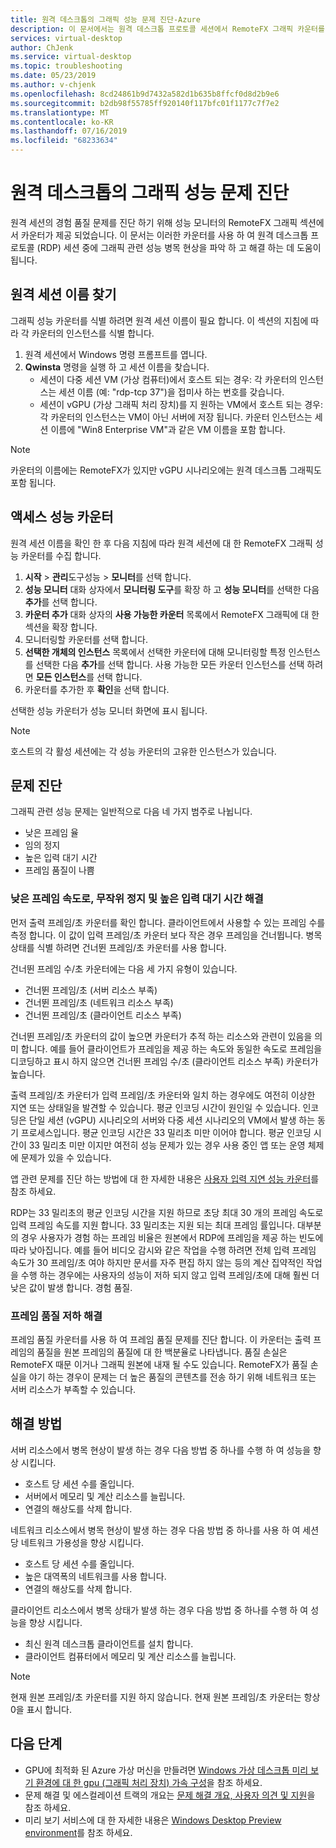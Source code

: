 ```yaml
---
title: 원격 데스크톱의 그래픽 성능 문제 진단-Azure
description: 이 문서에서는 원격 데스크톱 프로토콜 세션에서 RemoteFX 그래픽 카운터를 사용 하 여 Windows 가상 데스크톱의 그래픽에서 성능 문제를 진단 하는 방법을 설명 합니다.
services: virtual-desktop
author: ChJenk
ms.service: virtual-desktop
ms.topic: troubleshooting
ms.date: 05/23/2019
ms.author: v-chjenk
ms.openlocfilehash: 8cd24861b9d7432a582d1b635b8ffcf0d8d2b9e6
ms.sourcegitcommit: b2db98f55785ff920140f117bfc01f1177c7f7e2
ms.translationtype: MT
ms.contentlocale: ko-KR
ms.lasthandoff: 07/16/2019
ms.locfileid: "68233634"
---
```

# <a name="diagnose-graphics-performance-issues-in-remote-desktop"></a>원격 데스크톱의 그래픽 성능 문제 진단

원격 세션의 경험 품질 문제를 진단 하기 위해 성능 모니터의 RemoteFX 그래픽 섹션에서 카운터가 제공 되었습니다. 이 문서는 이러한 카운터를 사용 하 여 원격 데스크톱 프로토콜 (RDP) 세션 중에 그래픽 관련 성능 병목 현상을 파악 하 고 해결 하는 데 도움이 됩니다.

## <a name="find-your-remote-session-name"></a>원격 세션 이름 찾기

그래픽 성능 카운터를 식별 하려면 원격 세션 이름이 필요 합니다. 이 섹션의 지침에 따라 각 카운터의 인스턴스를 식별 합니다.

1. 원격 세션에서 Windows 명령 프롬프트를 엽니다.
2. **Qwinsta** 명령을 실행 하 고 세션 이름을 찾습니다.
    - 세션이 다중 세션 VM (가상 컴퓨터)에서 호스트 되는 경우: 각 카운터의 인스턴스는 세션 이름 (예: "rdp-tcp 37")을 접미사 하는 번호를 갖습니다.
    - 세션이 vGPU (가상 그래픽 처리 장치)를 지 원하는 VM에서 호스트 되는 경우: 각 카운터의 인스턴스는 VM이 아닌 서버에 저장 됩니다. 카운터 인스턴스는 세션 이름에 "Win8 Enterprise VM"과 같은 VM 이름을 포함 합니다.

>[!NOTE]
> 카운터의 이름에는 RemoteFX가 있지만 vGPU 시나리오에는 원격 데스크톱 그래픽도 포함 됩니다.

## <a name="access-performance-counters"></a>액세스 성능 카운터

원격 세션 이름을 확인 한 후 다음 지침에 따라 원격 세션에 대 한 RemoteFX 그래픽 성능 카운터를 수집 합니다.

1. **시작** > **관리**도구성능 > **모니터**를 선택 합니다.
2. **성능 모니터** 대화 상자에서 **모니터링 도구**를 확장 하 고 **성능 모니터**를 선택한 다음 **추가**를 선택 합니다.
3. **카운터 추가** 대화 상자의 **사용 가능한 카운터** 목록에서 RemoteFX 그래픽에 대 한 섹션을 확장 합니다.
4. 모니터링할 카운터를 선택 합니다.
5. **선택한 개체의 인스턴스** 목록에서 선택한 카운터에 대해 모니터링할 특정 인스턴스를 선택한 다음 **추가**를 선택 합니다. 사용 가능한 모든 카운터 인스턴스를 선택 하려면 **모든 인스턴스**를 선택 합니다.
6. 카운터를 추가한 후 **확인**을 선택 합니다.

선택한 성능 카운터가 성능 모니터 화면에 표시 됩니다.

>[!NOTE]
>호스트의 각 활성 세션에는 각 성능 카운터의 고유한 인스턴스가 있습니다.

## <a name="diagnose-issues"></a>문제 진단

그래픽 관련 성능 문제는 일반적으로 다음 네 가지 범주로 나뉩니다.

- 낮은 프레임 율
- 임의 정지
- 높은 입력 대기 시간
- 프레임 품질이 나쁨

### <a name="addressing-low-frame-rate-random-stalls-and-high-input-latency"></a>낮은 프레임 속도로, 무작위 정지 및 높은 입력 대기 시간 해결

먼저 출력 프레임/초 카운터를 확인 합니다. 클라이언트에서 사용할 수 있는 프레임 수를 측정 합니다. 이 값이 입력 프레임/초 카운터 보다 작은 경우 프레임을 건너뜁니다. 병목 상태를 식별 하려면 건너뛴 프레임/초 카운터를 사용 합니다.

건너뛴 프레임 수/초 카운터에는 다음 세 가지 유형이 있습니다.

- 건너뛴 프레임/초 (서버 리소스 부족)
- 건너뛴 프레임/초 (네트워크 리소스 부족)
- 건너뛴 프레임/초 (클라이언트 리소스 부족)

건너뛴 프레임/초 카운터의 값이 높으면 카운터가 추적 하는 리소스와 관련이 있음을 의미 합니다. 예를 들어 클라이언트가 프레임을 제공 하는 속도와 동일한 속도로 프레임을 디코딩하고 표시 하지 않으면 건너뛴 프레임 수/초 (클라이언트 리소스 부족) 카운터가 높습니다.

출력 프레임/초 카운터가 입력 프레임/초 카운터와 일치 하는 경우에도 여전히 이상한 지연 또는 상태일을 발견할 수 있습니다. 평균 인코딩 시간이 원인일 수 있습니다. 인코딩은 단일 세션 (vGPU) 시나리오의 서버와 다중 세션 시나리오의 VM에서 발생 하는 동기 프로세스입니다. 평균 인코딩 시간은 33 밀리초 미만 이어야 합니다. 평균 인코딩 시간이 33 밀리초 미만 이지만 여전히 성능 문제가 있는 경우 사용 중인 앱 또는 운영 체제에 문제가 있을 수 있습니다.

앱 관련 문제를 진단 하는 방법에 대 한 자세한 내용은 [사용자 입력 지연 성능 카운터](https://docs.microsoft.com/windows-server/remote/remote-desktop-services/rds-rdsh-performance-counters)를 참조 하세요.

RDP는 33 밀리초의 평균 인코딩 시간을 지원 하므로 초당 최대 30 개의 프레임 속도로 입력 프레임 속도를 지원 합니다. 33 밀리초는 지원 되는 최대 프레임 률입니다. 대부분의 경우 사용자가 경험 하는 프레임 비율은 원본에서 RDP에 프레임을 제공 하는 빈도에 따라 낮아집니다. 예를 들어 비디오 감시와 같은 작업을 수행 하려면 전체 입력 프레임 속도가 30 프레임/초 여야 하지만 문서를 자주 편집 하지 않는 등의 계산 집약적인 작업을 수행 하는 경우에는 사용자의 성능이 저하 되지 않고 입력 프레임/초에 대해 훨씬 더 낮은 값이 발생 합니다. 경험 품질.

### <a name="addressing-poor-frame-quality"></a>프레임 품질 저하 해결

프레임 품질 카운터를 사용 하 여 프레임 품질 문제를 진단 합니다. 이 카운터는 출력 프레임의 품질을 원본 프레임의 품질에 대 한 백분율로 나타냅니다. 품질 손실은 RemoteFX 때문 이거나 그래픽 원본에 내재 될 수도 있습니다. RemoteFX가 품질 손실을 야기 하는 경우이 문제는 더 높은 품질의 콘텐츠를 전송 하기 위해 네트워크 또는 서버 리소스가 부족할 수 있습니다.

## <a name="mitigation"></a>해결 방법

서버 리소스에서 병목 현상이 발생 하는 경우 다음 방법 중 하나를 수행 하 여 성능을 향상 시킵니다.

- 호스트 당 세션 수를 줄입니다.
- 서버에서 메모리 및 계산 리소스를 늘립니다.
- 연결의 해상도를 삭제 합니다.

네트워크 리소스에서 병목 현상이 발생 하는 경우 다음 방법 중 하나를 사용 하 여 세션당 네트워크 가용성을 향상 시킵니다.

- 호스트 당 세션 수를 줄입니다.
- 높은 대역폭의 네트워크를 사용 합니다.
- 연결의 해상도를 삭제 합니다.

클라이언트 리소스에서 병목 상태가 발생 하는 경우 다음 방법 중 하나를 수행 하 여 성능을 향상 시킵니다.

- 최신 원격 데스크톱 클라이언트를 설치 합니다.
- 클라이언트 컴퓨터에서 메모리 및 계산 리소스를 늘립니다.

> [!NOTE]
> 현재 원본 프레임/초 카운터를 지원 하지 않습니다. 현재 원본 프레임/초 카운터는 항상 0을 표시 합니다.

## <a name="next-steps"></a>다음 단계

- GPU에 최적화 된 Azure 가상 머신을 만들려면 [Windows 가상 데스크톱 미리 보기 환경에 대 한 gpu (그래픽 처리 장치) 가속 구성](https://docs.microsoft.com/azure/virtual-desktop/configure-vm-gpu)을 참조 하세요.
- 문제 해결 및 에스컬레이션 트랙의 개요는 [문제 해결 개요, 사용자 의견 및 지원](https://docs.microsoft.com/azure/virtual-desktop/troubleshoot-set-up-overview)을 참조 하세요.
- 미리 보기 서비스에 대 한 자세한 내용은 [Windows Desktop Preview environment](https://docs.microsoft.com/azure/virtual-desktop/environment-setup)를 참조 하세요.
